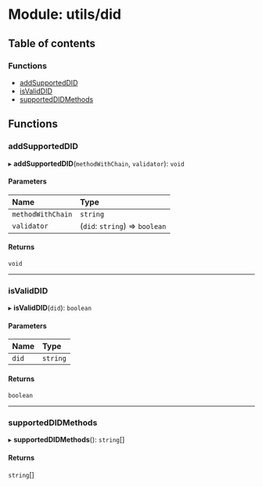 # Module: utils/did

## Table of contents

### Functions

- [addSupportedDID](utils_did.md#addsupporteddid)
- [isValidDID](utils_did.md#isvaliddid)
- [supportedDIDMethods](utils_did.md#supporteddidmethods)

## Functions

### addSupportedDID

▸ **addSupportedDID**(`methodWithChain`, `validator`): `void`

#### Parameters

| Name | Type |
| :------ | :------ |
| `methodWithChain` | `string` |
| `validator` | (`did`: `string`) => `boolean` |

#### Returns

`void`

___

### isValidDID

▸ **isValidDID**(`did`): `boolean`

#### Parameters

| Name | Type |
| :------ | :------ |
| `did` | `string` |

#### Returns

`boolean`

___

### supportedDIDMethods

▸ **supportedDIDMethods**(): `string`[]

#### Returns

`string`[]
